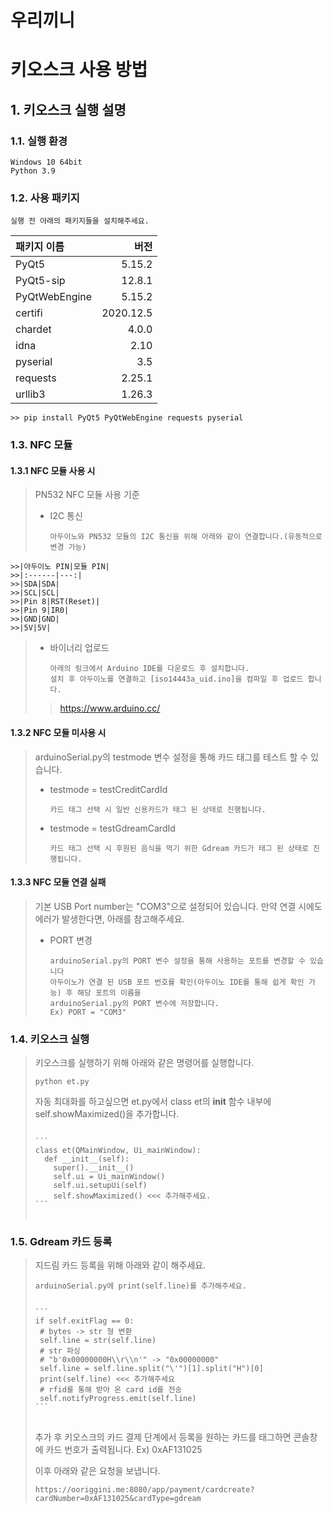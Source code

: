 # 우리끼니

# 키오스크 사용 방법
 

## 1. 키오스크 실행 설명
### 1.1. 실행 환경
	Windows 10 64bit
	Python 3.9
### 1.2. 사용 패키지
	실행 전 아래의 패키지들을 설치해주세요.
|패키지 이름|버전|
|:------|---:|
|PyQt5|5.15.2|	
|PyQt5-sip|	12.8.1|	
|PyQtWebEngine|	5.15.2|	
|certifi|2020.12.5|	
|chardet|4.0.0|
|idna|2.10|	
|pyserial|3.5|	
|requests|2.25.1|	
|urllib3|1.26.3|

	>> pip install PyQt5 PyQtWebEngine requests pyserial
	
### 1.3. NFC 모듈
#### 1.3.1 NFC 모듈 사용 시

> PN532 NFC 모듈 사용 기준
> * I2C 통신
>	```
>	아두이노와 PN532 모듈의 I2C 통신을 위해 아래와 같이 연결합니다.(유동적으로 변경 가능)
	>>|아두이노 PIN|모듈 PIN|
	>>|:------|---:|
	>>|SDA|SDA|
	>>|SCL|SCL|
	>>|Pin 8|RST(Reset)|
	>>|Pin 9|IR0|
	>>|GND|GND|
	>>|5V|5V|
> * 바이너리 업로드
>	```
>	아래의 링크에서 Arduino IDE를 다운로드 후 설치합니다.
>	설치 후 아두이노를 연결하고 [iso14443a_uid.ino]을 컴파일 후 업로드 합니다.
>><https://www.arduino.cc/>

#### 1.3.2 NFC 모듈 미사용 시
> arduinoSerial.py의 testmode 변수 설정을 통해 카드 태그를 테스트 할 수 있습니다.
> * testmode = testCreditCardId
>	```
>	카드 태그 선택 시 일반 신용카드가 태그 된 상태로 진행됩니다.
> * testmode = testGdreamCardId
>	```
>	카드 태그 선택 시 후원된 음식을 먹기 위한 Gdream 카드가 태그 된 상태로 진행됩니다.

#### 1.3.3 NFC 모듈 연결 실패
> 기본 USB Port number는 "COM3"으로 설정되어 있습니다.
> 만약 연결 시에도 에러가 발생한다면, 아래를 참고해주세요.
> * PORT 변경
>	```
>	arduinoSerial.py의 PORT 변수 설정을 통해 사용하는 포트를 변경할 수 있습니다
>	아두이노가 연결 된 USB 포트 번호를 확인(아두이노 IDE를 통해 쉽게 확인 가능) 후 해당 포트의 이름을
>	arduinoSerial.py의 PORT 변수에 저장합니다.
>	Ex) PORT = "COM3"

### 1.4. 키오스크 실행

> 키오스크를 실행하기 위해 아래와 같은 명령어를 실행합니다.
> ```
> python et.py
> ```
> 자동 최대화를 하고싶으면 et.py에서 class et의 __init__ 함수 내부에 self.showMaximized()을 추가합니다.
> <pre>
> <code>
> ```
> class et(QMainWindow, Ui_mainWindow):  
>   def __init__(self):  
>     super().__init__()  
>     self.ui = Ui_mainWindow()  
>     self.ui.setupUi(self)   
>     self.showMaximized() <<< 추가해주세요.
> ```
> </code>
> </pre>

### 1.5. Gdream 카드 등록
> 지드림 카드 등록을 위해 아래와 같이 해주세요.
> ```
> arduinoSerial.py에 print(self.line)를 추가해주세요.
> ```
>  <pre>
> <code>
> ```
> if self.exitFlag == 0:  
>  # bytes -> str 형 변환  
>  self.line = str(self.line)  
>  # str 파싱  
>  # "b'0x00000000H\\r\\n'" -> "0x00000000"  
>  self.line = self.line.split("\'")[1].split("H")[0]  
>  print(self.line) <<< 추가해주세요
>  # rfid를 통해 받아 온 card id를 전송  
>  self.notifyProgress.emit(self.line)
> ```
> </code>
> </pre>
> 추가 후 키오스크의 카드 결제 단계에서 등록을 원하는 카드를 태그하면
> 콘솔창에 카드 번호가 출력됩니다.
> Ex) 0xAF131025
> 
> 이후 아래와 같은 요청을 보냅니다.
> ```
> https://ooriggini.me:8080/app/payment/cardcreate?cardNumber=0xAF131025&cardType=gdream
> ```
 
